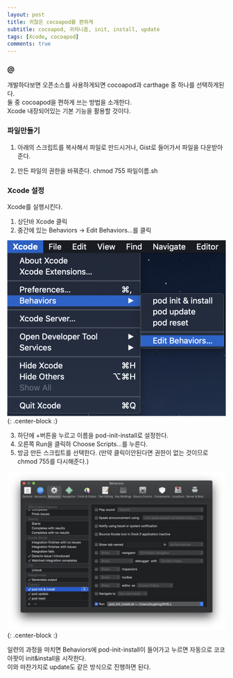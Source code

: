 ```yaml
---
layout: post
title: 귀찮은 cocoapod를 편하게
subtitle: cocoapod, 귀차니즘, init, install, update
tags: [Xcode, cocoapod]
comments: true
---
```


### @
개발하다보면 오픈소스를 사용하게되면 cocoapod과 carthage 중 하나를 선택하게된다. <br>
둘 중 cocoapod을 편하게 쓰는 방법을 소개한다. <br>
Xcode 내장되어있는 기본 기능을 활용할 것이다. <br>

### 파일만들기
1. 아래의 스크립트를 복사해서 파일로 만드시거나, Gist로 들어가서 파일을 다운받아준다.
<script src="https://gist.github.com/bugkingK/81c75f65fb2fead531c60d0006d0fe7a.js"></script>

2. 만든 파일의 권한을 바꿔준다. chmod 755 파일이름.sh

### Xcode 설정
Xcode를 실행시킨다.
1. 상단바 Xcode 클릭
2. 중간에 있는 Behaviors -> Edit Behaviors...를 클릭

![](/img/posts/post-7/001.png){: .center-block :}

3. 하단에 +버튼을 누르고 이름을 pod-init-install로 설정한다.
4. 오른쪽 Run을 클릭하 Choose Scripts...를 누른다.
5. 방금 만든 스크립트를 선택한다. (만약 클릭이안된다면 권한이 없는 것이므로 chmod 755를 다시해준다.)

![](/img/posts/post-7/002.png){: .center-block :}

일련의 과정을 마치면 Behaviors에 pod-init-install이 들어가고 누르면 자동으로 코코아팟이 init&install을 시작한다. <br>
이와 마찬가지로 update도 같은 방식으로 진행하면 된다. <br>

<script src="https://gist.github.com/bugkingK/24f92e67f1dade5dda42d83e0894b43f.js"></script>
